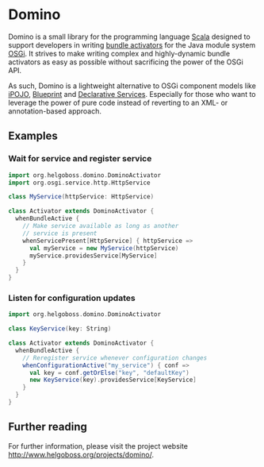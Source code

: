 Domino
======

Domino is a small library for the programming language [Scala](http://www.scala-lang.org) designed to support developers in writing [bundle activators](http://www.osgi.org/javadoc/r4v43/core/org/osgi/framework/BundleActivator.html) for the Java module system [OSGi](http://www.osgi.org/Technology/WhyOSGi). It strives to make writing complex and highly-dynamic bundle activators as easy as possible without sacrificing the power of the OSGi API.

As such, Domino is a lightweight alternative to OSGi component models like [iPOJO](http://ipojo.org), [Blueprint](http://wiki.osgi.org/wiki/Blueprint) and [Declarative Services](http://wiki.osgi.org/wiki/Declarative_Services). Especially for those who want to leverage the power of pure code instead of reverting to an XML- or annotation-based approach.

## Examples

### Wait for service and register service 

```scala
import org.helgoboss.domino.DominoActivator
import org.osgi.service.http.HttpService

class MyService(httpService: HttpService)

class Activator extends DominoActivator {
  whenBundleActive {
    // Make service available as long as another 
    // service is present
    whenServicePresent[HttpService] { httpService =>
      val myService = new MyService(httpService)
      myService.providesService[MyService]
    }
  }
}
```

### Listen for configuration updates

```scala
import org.helgoboss.domino.DominoActivator

class KeyService(key: String)

class Activator extends DominoActivator {
  whenBundleActive {
    // Reregister service whenever configuration changes
    whenConfigurationActive("my_service") { conf =>
      val key = conf.getOrElse("key", "defaultKey")
      new KeyService(key).providesService[KeyService]
    }
  }
}
```

## Further reading

For further information, please visit the project website http://www.helgoboss.org/projects/domino/.
